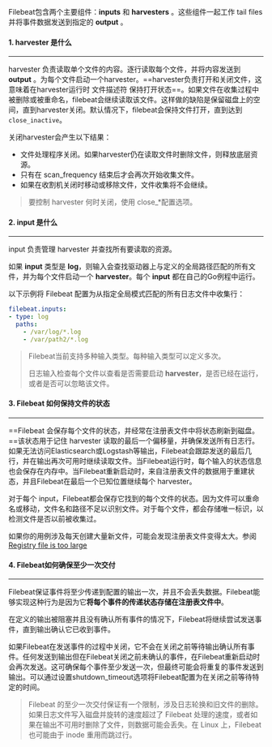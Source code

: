 Filebeat包含两个主要组件：**inputs** 和 **harvesters** 。这些组件一起工作 tail files 并将事件数据发送到指定的 **output** 。

#### 1. harvester 是什么

---

harvester 负责读取单个文件的内容。逐行读取每个文件，并将内容发送到 **output** 。为每个文件启动一个harvester。==harvester负责打开和关闭文件，这意味着在harvester运行时 文件描述符 保持打开状态==。如果文件在收集过程中被删除或被重命名，filebeat会继续读取该文件。这样做的缺陷是保留磁盘上的空间，直到harvester关闭。默认情况下，filebeat会保持文件打开，直到达到 `close_inactive`。

关闭harvester会产生以下结果：

- 文件处理程序关闭。如果harvester仍在读取文件时删除文件，则释放底层资源。
- 只有在 scan_frequency 结束后才会再次开始收集文件。
- 如果在收割机关闭时移动或移除文件，文件收集将不会继续。

>要控制 harvester 何时关闭，使用 close_*配置选项。

#### 2. input 是什么

---

input 负责管理 harvester 并查找所有要读取的资源。

如果 **input** 类型是 **log**，则输入会查找驱动器上与定义的全局路径匹配的所有文件，并为每个文件启动一个 **harvester**。每个 **input** 都在自己的Go例程中运行。

以下示例将 Filebeat 配置为从指定全局模式匹配的所有日志文件中收集行：

```yaml
filebeat.inputs:
- type: log
  paths:
    - /var/log/*.log
    - /var/path2/*.log
```

>Filebeat当前支持多种输入类型。每种输入类型可以定义多次。
>
>日志输入检查每个文件以查看是否需要启动 **harvester**，是否已经在运行，或者是否可以忽略该文件。

#### 3. Filebeat 如何保持文件的状态

---

==Filebeat 会保存每个文件的状态，并经常在注册表文件中将状态刷新到磁盘。==该状态用于记住 harvester 读取的最后一个偏移量，并确保发送所有日志行。如果无法访问Elasticsearch或Logstash等输出，Filebeat会跟踪发送的最后几行，并在输出再次可用时继续读取文件。当Filebeat运行时，每个输入的状态信息也会保存在内存中。当Filebeat重新启动时，来自注册表文件的数据用于重建状态，并且Filebeat在最后一个已知位置继续每个 harvester。

对于每个 input，Filebeat都会保存它找到的每个文件的状态。因为文件可以重命名或移动，文件名和路径不足以识别文件。对于每个文件，都会存储唯一标识，以检测文件是否以前被收集过。

如果你的用例涉及每天创建大量新文件，可能会发现注册表文件变得太大。参阅 [Registry file is too large](https://www.elastic.co/guide/en/beats/filebeat/current/reduce-registry-size.html) 

#### 4. Filebeat如何确保至少一次交付

---

Filebeat保证事件将至少传递到配置的输出一次，并且不会丢失数据。Filebeat能够实现这种行为是因为它**将每个事件的传递状态存储在注册表文件中**。

在定义的输出被阻塞并且没有确认所有事件的情况下，Filebeat将继续尝试发送事件，直到输出确认它已收到事件。

如果Filebeat在发送事件的过程中关闭，它不会在关闭之前等待输出确认所有事件。任何发送到输出但在Filebeat关闭之前未确认的事件，在Filebeat重新启动时会再次发送。这可确保每个事件至少发送一次，但最终可能会将重复的事件发送到输出。可以通过设置shutdown_timeout选项将Filebeat配置为在关闭之前等待特定的时间。

>Filebeat 的至少一次交付保证有一个限制，涉及日志轮换和旧文件的删除。如果日志文件写入磁盘并旋转的速度超过了 Filebeat 处理的速度，或者如果在输出不可用时删除了文件，则数据可能会丢失。在 Linux 上，Filebeat 也可能由于 inode 重用而跳过行。